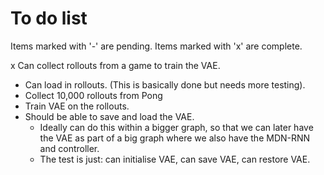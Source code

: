 # To do list
Items marked with '-' are pending. Items marked with 'x' are complete.

x Can collect rollouts from a game to train the VAE.
- Can load in rollouts. (This is basically done but needs more testing).
- Collect 10,000 rollouts from Pong
- Train VAE on the rollouts.
- Should be able to save and load the VAE.
    - Ideally can do this within a bigger graph, so that we can later have the VAE as part of a big graph 
    where we also have the MDN-RNN and controller.
    - The test is just: can initialise VAE, can save VAE, can restore VAE.